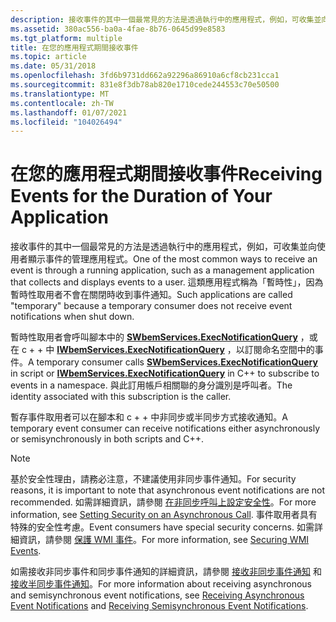 ```yaml
---
description: 接收事件的其中一個最常見的方法是透過執行中的應用程式，例如，可收集並向使用者顯示事件的管理應用程式。
ms.assetid: 380ac556-ba0a-4fae-8b76-0645d99e8583
ms.tgt_platform: multiple
title: 在您的應用程式期間接收事件
ms.topic: article
ms.date: 05/31/2018
ms.openlocfilehash: 3fd6b9731dd662a92296a86910a6cf8cb231cca1
ms.sourcegitcommit: 831e8f3db78ab820e1710cede244553c70e50500
ms.translationtype: MT
ms.contentlocale: zh-TW
ms.lasthandoff: 01/07/2021
ms.locfileid: "104026494"
---
```

# <a name="receiving-events-for-the-duration-of-your-application"></a><span data-ttu-id="e456f-103">在您的應用程式期間接收事件</span><span class="sxs-lookup"><span data-stu-id="e456f-103">Receiving Events for the Duration of Your Application</span></span>

<span data-ttu-id="e456f-104">接收事件的其中一個最常見的方法是透過執行中的應用程式，例如，可收集並向使用者顯示事件的管理應用程式。</span><span class="sxs-lookup"><span data-stu-id="e456f-104">One of the most common ways to receive an event is through a running application, such as a management application that collects and displays events to a user.</span></span> <span data-ttu-id="e456f-105">這類應用程式稱為「暫時性」，因為暫時性取用者不會在關閉時收到事件通知。</span><span class="sxs-lookup"><span data-stu-id="e456f-105">Such applications are called "temporary" because a temporary consumer does not receive event notifications when shut down.</span></span>

<span data-ttu-id="e456f-106">暫時性取用者會呼叫腳本中的 [**SWbemServices.ExecNotificationQuery**](swbemservices-execnotificationquery.md) ，或在 c + + 中 [**IWbemServices.ExecNotificationQuery**](/windows/desktop/api/WbemCli/nf-wbemcli-iwbemservices-execnotificationquery) ，以訂閱命名空間中的事件。</span><span class="sxs-lookup"><span data-stu-id="e456f-106">A temporary consumer calls [**SWbemServices.ExecNotificationQuery**](swbemservices-execnotificationquery.md) in script or [**IWbemServices.ExecNotificationQuery**](/windows/desktop/api/WbemCli/nf-wbemcli-iwbemservices-execnotificationquery) in C++ to subscribe to events in a namespace.</span></span> <span data-ttu-id="e456f-107">與此訂用帳戶相關聯的身分識別是呼叫者。</span><span class="sxs-lookup"><span data-stu-id="e456f-107">The identity associated with this subscription is the caller.</span></span>

<span data-ttu-id="e456f-108">暫存事件取用者可以在腳本和 c + + 中非同步或半同步方式接收通知。</span><span class="sxs-lookup"><span data-stu-id="e456f-108">A temporary event consumer can receive notifications either asynchronously or semisynchronously in both scripts and C++.</span></span>

> [!Note]  
> <span data-ttu-id="e456f-109">基於安全性理由，請務必注意，不建議使用非同步事件通知。</span><span class="sxs-lookup"><span data-stu-id="e456f-109">For security reasons, it is important to note that asynchronous event notifications are not recommended.</span></span> <span data-ttu-id="e456f-110">如需詳細資訊，請參閱 [在非同步呼叫上設定安全性](setting-security-on-an-asynchronous-call.md)。</span><span class="sxs-lookup"><span data-stu-id="e456f-110">For more information, see [Setting Security on an Asynchronous Call](setting-security-on-an-asynchronous-call.md).</span></span> <span data-ttu-id="e456f-111">事件取用者具有特殊的安全性考慮。</span><span class="sxs-lookup"><span data-stu-id="e456f-111">Event consumers have special security concerns.</span></span> <span data-ttu-id="e456f-112">如需詳細資訊，請參閱 [保護 WMI 事件](securing-wmi-events.md)。</span><span class="sxs-lookup"><span data-stu-id="e456f-112">For more information, see [Securing WMI Events](securing-wmi-events.md).</span></span>

 

<span data-ttu-id="e456f-113">如需接收非同步事件和同步事件通知的詳細資訊，請參閱 [接收非同步事件通知](receiving-asynchronous-event-notifications.md) 和 [接收半同步事件通知](receiving-synchronous-and-semisynchronous-event-notifications.md)。</span><span class="sxs-lookup"><span data-stu-id="e456f-113">For more information about receiving asynchronous and semisynchronous event notifications, see [Receiving Asynchronous Event Notifications](receiving-asynchronous-event-notifications.md) and [Receiving Semisynchronous Event Notifications](receiving-synchronous-and-semisynchronous-event-notifications.md).</span></span>

 

 



